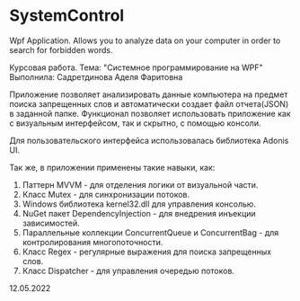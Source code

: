 # SystemControl
Wpf Application. Allows you to analyze data on your computer in order to search for forbidden words.

Курсовая работа.
Тема: "Системное программирование на WPF" 
Выполнила: Садретдинова Аделя Фаритовна

Приложение позволяет анализировать данные компьютера на предмет поиска запрещенных слов и автоматически создает файл отчета(JSON) в заданной папке. Функционал позволяет использовать приложение как с визуальным интерфейсом, так и скрытно, с помощью консоли.

Для пользовательского интерфейса использовалась библиотека Adonis UI.

Так же, в приложении применены такие навыки, как:

1) Паттерн MVVM - для отделения логики от визуальной части.
2) Класс Mutex - для синхронизации потоков.
3) Windows библиотека kernel32.dll для управления консолью.
4) NuGet пакет DependencyInjection - для внедрения инъекции зависимостей.
5) Параллельные коллекции ConcurrentQueue и СoncurrentBag - для контролирования многопоточности.
6) Класс Regex - регулярные выражения для поиска запрещенных слов.
7) Класс Dispatcher - для управления очередью потоков.

12.05.2022
